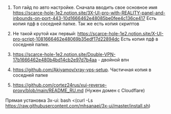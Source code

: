 ﻿1. Топ гайд по авто настройке. Сначала вводить свое основное имя
https://scarce-hole-1e2.notion.site/3X-UI-pro-with-REALITY-panel-and-inbounds-on-port-443-10d1666462e48085be0fee4c136ce417
Есть копия пдф в соседней папке. Так же есть копия скриптов

2. Не такой крутой как первый:
https://scarce-hole-1e2.notion.site/X-UI-pro-script-1081666462e48069b35edf17d22894dc
Есть копия пдф в соседней папке.

3. https://scarce-hole-1e2.notion.site/Double-VPN-17b1666462e480b4bd14cb2e97d7b4aa - двойной впн

4. https://github.com/Akiyamov/xray-vps-setup. Частичная копия в соседней папке

5. https://github.com/cortez24rus/xui-reverse-proxy/blob/main/README_RU.md (Нужен домен с Cloudflare)

Прямая установка 3x-ui:
bash <(curl -Ls https://raw.githubusercontent.com/mhsanaei/3x-ui/master/install.sh)